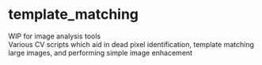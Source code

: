 # template_matching
WIP for image analysis tools</br>
Various CV scripts which aid in dead pixel identification, template matching large images,
and performing simple image enhacement

